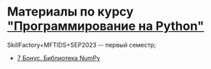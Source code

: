 # Материалы по курсу ["Программирование на Python"](https://apps.skillfactory.ru/learning/course/course-v1:SkillFactory+MFTIDS+SEP2023/block-v1:SkillFactory+MFTIDS+SEP2023+type@sequential+block@99486263c0c3485c8670155d61cbc6f6/block-v1:SkillFactory+MFTIDS+SEP2023+type@vertical+block@e0fd38672dba4dbb82cbf5d4c9a2a43a)
SkillFactory+MFTIDS+SEP2023 -- первый семестр;

* [7  Бонус. Библиотека NumPy](notebooks/module_7.ipynb)